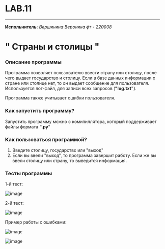 # LAB.11
____
__Испольнитель:__
*Вершинина Вероника фт - 220008*
# " Страны и столицы "
### Описание программы
Программа позволяет пользователю ввести страну или столицу, после чего выдает государство и столицу. Если в базе данных информации о стране или столице нет, то он выдает сообщение для пользователя. Используется лог-файл, для записи всех запросов (__"log.txt"__).

Программа также учитывает ошибки пользователя. 

### Как запустить программу?
Запустить программу можно с комипиллятора, который поддерживает файлы формата __".py"__

### Как пользоваться программой?

1) Введите столицу, государство или "выход"
2) Если вы ввели "выход", то программа завершит работу.
   Если же вы ввели столицу или страну, то выведится информация.
   
### Тесты программы

1-й тест:

![image](https://github.com/Nemious/LAB.11/assets/146121558/81e2d1be-62f5-45bf-adc6-47e03188eef1)

2-й тест:

![image](https://github.com/Nemious/LAB.11/assets/146121558/ae823c79-e0f0-46ae-b19d-04ccb01ece47)

Пример работы с ошибками:

![image](https://github.com/Nemious/LAB.11/assets/146121558/b0b18091-1766-4938-bb83-f70ca1e7469f)

![image](https://github.com/Nemious/LAB.11/assets/146121558/8204eaf3-c89f-4172-b16b-67d594e211b4)




